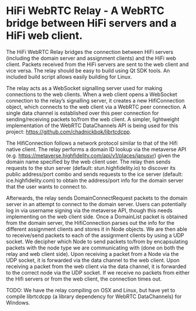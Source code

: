 ﻿# HiFi WebRTC Relay - A WebRTC bridge between HiFi servers and a HiFi web client.

The HiFi WebRTC Relay bridges the connection between HiFi servers (including the domain server and assignment clients) and the HiFi web client. Packets received from the HiFi servers are sent to the web client and vice versa. The relay should be easy to build using Qt SDK tools. An included build script allows easily building for Linux.

The relay acts as a WebSocket signalling server used for making connections to the web clients. When a web client opens a WebSocket connection to the relay’s signalling server, it creates a new HifiConnection object, which connects to the web client via a WebRTC peer connection. A single data channel is established over this peer connection for sending/receiving packets to/from the web client. A simpler, lightweight implementation of the WebRTC DataChannels API is being used for this project: https://github.com/chadnickbok/librtcdcpp.

The HifiConnection follows a network protocol similar to that of the Hifi native client. The relay performs a domain ID lookup via the metaverse API (e.g. https://metaverse.highfidelity.com/api/v1/places/janusvr) given the domain name specified by the web client user. The relay then sends requests to the stun server (default: stun.highfidelity.io) to discover its public address/port combo and sends requests to the ice server (default: ice.highfidelity.com) to obtain the address/port info for the domain server that the user wants to connect to.

Afterwards, the relay sends DomainConnectRequest packets to the domain server in an attempt to connect to the domain server. Users can potentially log in via username signing via the metaverse API, though this needs implementing on the web client side. Once a DomainList packet is obtained from the domain server, the HifiConnection parses out the info for the different assignment clients and stores it in Node objects. We are then able to receive/send packets to each of the assignment clients by using a UDP socket. We decipher which Node to send packets to/from by encapsulating packets with the node type we are communicating with (done on both the relay and web client side). Upon receiving a packet from a Node via the UDP socket, it is forwarded via the data channel to the web client. Upon receiving a packet from the web client via the data channel, it is forwarded to the correct node via the UDP socket. If we receive no packets from either the Hifi servers or from the web client, the connection times out.

TODO: We have the relay compiling on OSX and Linux, but have yet to compile librtcdcpp (a library dependency for WebRTC DataChannels) for Windows.
